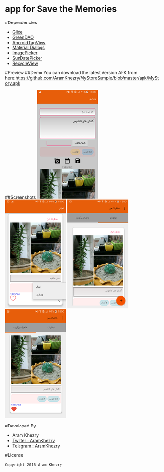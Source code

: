 # app for Save the Memories



#Dependencies

- [Glide](https://github.com/bumptech/glide/)
- [GreenDAO](https://github.com/greenrobot/greenDAO/)
- [AndroidTagView](https://github.com/whilu/AndroidTagView/)
- [Material Dialogs](https://github.com/afollestad/material-dialogs)
- [ImagePicker](https://github.com/nguyenhoanglam/ImagePicker)
- [SunDatePicker](https://github.com/alirezaafkar/SunDatePicker)
- [RecycleView](http://www.androidhive.info/2016/05/android-working-with-card-view-and-recycler-view/)


#Preview
##Demo
You can download the latest Version APK from here:https://github.com/AramKhezry/MyStoreSample/blob/master/apk/MyStory.apk


##Screenshots
<img src="screenshot/Screenshot_2016-11-23-18-00-03[1].png" width="200px" />
<img src="screenshot/Screenshot_2016-11-23-18-00-12[1].png" width="200px" />
<img src="screenshot/Screenshot_2016-11-23-18-00-28[1].png" width="200px" />
<img src="screenshot/Screenshot_2016-11-23-18-00-32[1].png" width="200px" />


#Developed By

* Aram Khezry
 * [Twitter : AramKhezry](https://twitter.com/aramkhezry)
 * [Telegram : AramKhezry](https://telegram.me/aramkhezry)
 
#License

    Copyright 2016 Aram Khezry
